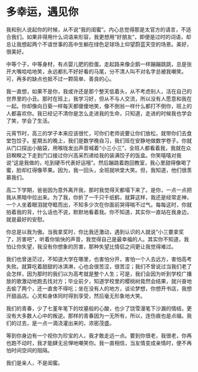 # 多幸运，遇见你

我和别人说起你的时候，从不说“我的闺蜜”。内心总觉得那是太官方的语言，不适合我们。如果非得用什么词语来形容，我更想用“好朋友”，即便是过时的词语，却总让我想起两个不谙世事的高中生躺在绿色足球场上仰望蔚蓝天空的场景。美好，很美好。 

中等个子，中等身材，有点婴儿肥的脸蛋。走起路来像企鹅一样蹦蹦跳跳，总是张开大嘴哈哈地笑，永远都扎不好好看的马尾，分不清人叫不对名字总被我嘲笑。可，再多的缺点也抵不过一颗简单、善良的心。 

我一直想，如果不是你，我或许还是那个整天低着头，从不考虑别人，活在自己的世界里的小丑。那时在班上，我学习好，但从不与人交流，所以没有人愿意和我在一起。你却像向日葵一样每天都傻傻地笑，像不倒翁一样什么都打不倒你，班上的人都喜欢你。我已经记不清你是怎么走进我的生命，只知道，走进的时候我也学会了笑，学会了生活。 

元宵节时，高三的学子本来应该很忙，可你们老师说要让你们放松，就带你们去食堂包饺子。星期五的晚上，我们是数学晚自习，我们班在安静地做数学卷子。你就从门口探出小脑袋，用喉咙发出声音喊着“小三小三”，全班人都看着我，我就在众目睽睽之下走到门口接过你兴高采烈递给我的装满饺子的饭盒。你笑嘻嘻对我说“这是我做的，吃到硬币代表好运哦”。然后蹦跳着跑回教室，我心里甜得像喝了蜜，脸却红得像苹果。因为，我一回头，全班就哄堂大笑。但，我知道，他们很羡慕我们。 

高二下学期，爸爸因为意外离开我，那时我觉得天都塌下来了。是你，一点一点把我从黑暗中拉出来。为了我，你折了一千只千纸鹤，就算这样，我还是经常走神，一个人坐着眼泪就夺眶而出，不知多少次在你面前哭得喘不过气。每每这时，你就拍着我的背，什么话也不说，默默地看着我。你不知道，其实你一直站在我身边，就是最好的安慰。 

你总是以我为傲。当我拿奖时，你比我还激动，遇到认识的人就说“小三要拿奖了，厉害吧”，听着你愉快的声音，我觉得自己是最幸福的人。其实你不知道，我怕让你失望，我没有你想象的厉害，那种失望比情侣之间更让我觉得难过。 

我们也曾迷茫过，不知道大学在哪里，也害怕分开，害怕一个人去远方，害怕高考失败。就算吃着甜甜的冰淇淋，心也会很苦涩，很苦涩；我们不曾说过当我们老了会怎样，因为那时的我们以为高考就是整个人生；可是，我们会因为听到学校广播放的歌激动地跑去找对方；毕业前夕，知道学校里的樱桃树竟然会结果，就兴奋地去偷了两个，还一直舍不得吃；坐在没有人的地方，谈论梦想，你想开书店，我想开甜品店。心灵和身体同时得到享受，然后毫无形象地大笑。 

我们的青春，少了七堇年笔下的坟墓般的心酸，也少了饶雪漫笔下沙漏的情结，更没有大多数人心中的叛逆。那样的青春因为一无所有，所以，连伤痕也是点缀。我们的过去，是一点一滴浇灌出来的，浓密茂盛。 

等到你身边有一个视你为珍宝的人，我才敢走远一点。要到你很老，我很老，你再也跑不动时，我才能肆无忌惮地嘲笑你。我一直相信，当友情变成亲情时，便不再怕时间空间的阻隔。 

我们是亲人，不是闺蜜。